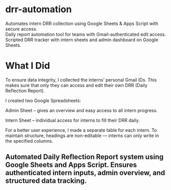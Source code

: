 # drr-automation
Automates intern DRR collection using Google Sheets &amp; Apps Script with secure access.  
Daily report automation tool for teams with Gmail-authenticated edit access.  
Scripted DRR tracker with intern sheets and admin dashboard on Google Sheets.

# What I Did
To ensure data integrity, I collected the interns’ personal Gmail IDs. This makes sure that only they can access and edit their own DRR (Daily Reflection Report).

I created two Google Spreadsheets:

Admin Sheet – gives an overview and easy access to all intern progress.

Intern Sheet – individual access for interns to fill their DRR daily.

For a better user experience, I made a separate table for each intern.
To maintain structure, headings are non-editable — interns can only write in the specified columns.

## Automated Daily Reflection Report system using Google Sheets and Apps Script. Ensures authenticated intern inputs, admin overview, and structured data tracking.
